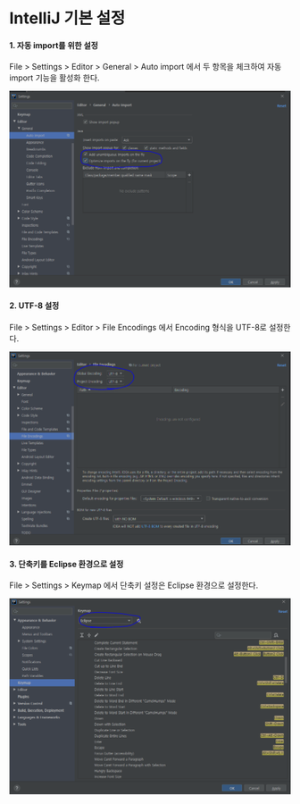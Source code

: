 # IntelliJ 기본 설정



#### 1. 자동 import를 위한 설정

File > Settings > Editor > General > Auto import 에서 두 항목을 체크하여 자동 import 기능을 활성화 한다.

![image-20191028211805820](https://github.com/Yujaehyeong/IntelliJ/blob/master/%EC%9D%B4%EB%AF%B8%EC%A7%80/intelliJ/%EC%9E%90%EB%8F%99%20import.png?raw=true)



#### 2. UTF-8 설정

File > Settings > Editor > File Encodings 에서 Encoding 형식을 UTF-8로 설정한다.

![image-20191028212118502](https://github.com/Yujaehyeong/IntelliJ/blob/master/%EC%9D%B4%EB%AF%B8%EC%A7%80/intelliJ/UTF-8%EC%84%A4%EC%A0%95.png?raw=true)



#### 3. 단축키를 Eclipse 환경으로 설정

File > Settings > Keymap 에서 단축키 설정은 Eclipse 환경으로 설정한다.

![image-20191028212414494](https://github.com/Yujaehyeong/IntelliJ/blob/master/%EC%9D%B4%EB%AF%B8%EC%A7%80/intelliJ/eclipse%20%EB%8B%A8%EC%B6%95%ED%82%A4.png?raw=true)